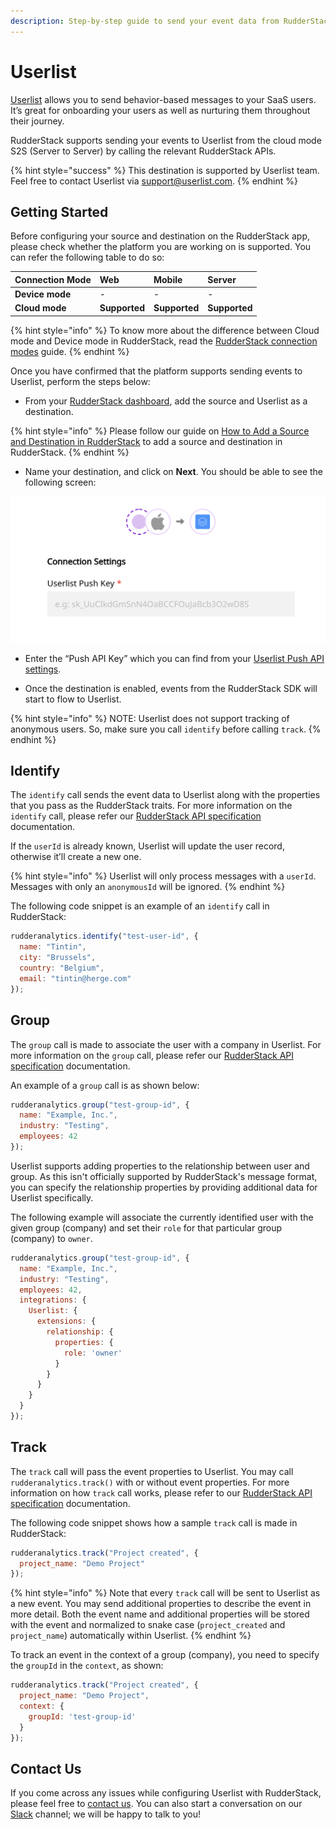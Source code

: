 ```yaml
---
description: Step-by-step guide to send your event data from RudderStack to Userlist
---
```


# Userlist

[Userlist](https://userlist.com) allows you to send behavior-based messages to your SaaS users. It’s great for onboarding your users as well as nurturing them throughout their journey.

RudderStack supports sending your events to Userlist from the cloud mode S2S \(Server to Server\) by calling the relevant RudderStack APIs.

{% hint style="success" %}
This destination is supported by Userlist team. Feel free to contact Userlist via [support@userlist.com](mailto:support@userlist.com). 
{% endhint %}

## Getting Started

Before configuring your source and destination on the RudderStack app, please check whether the platform you are working on is supported. You can refer the following table to do so:

| **Connection Mode** | **Web** | **Mobile** | **Server** |
| :--- | :--- | :--- | :--- |
| **Device mode** | - | - | - |
| **Cloud mode** | **Supported** | **Supported** | **Supported** |

{% hint style="info" %}
To know more about the difference between Cloud mode and Device mode in RudderStack, read the [RudderStack connection modes](https://docs.rudderstack.com/get-started/rudderstack-connection-modes) guide.
{% endhint %}

Once you have confirmed that the platform supports sending events to Userlist, perform the steps below:

* From your [RudderStack dashboard](https://app.rudderlabs.com/), add the source and Userlist as a destination.

{% hint style="info" %}
Please follow our guide on [How to Add a Source and Destination in RudderStack](https://docs.rudderstack.com/how-to-guides/adding-source-and-destination-rudderstack) to add a source and destination in RudderStack.
{% endhint %}

* Name your destination, and click on **Next**. You should be able to see the following screen:

![Connection settings for Userlist destination](../.gitbook/assets/userlist.png)

* Enter the “Push API Key” which you can find from your [Userlist Push API settings](https://app.userlist.com/settings/push).

* Once the destination is enabled, events from the RudderStack SDK will start to flow to Userlist.

{% hint style="info" %}
NOTE: Userlist does not support tracking of anonymous users. So, make sure you call `identify` before calling `track`.
{% endhint %}

## Identify

The `identify` call sends the event data to Userlist along with the properties that you pass as the RudderStack traits. For more information on the `identify` call, please refer our [RudderStack API specification](https://docs.rudderstack.com/getting-started/rudderstack-api-spec) documentation.

If the `userId` is already known, Userlist will update the user record, otherwise it’ll create a new one.

{% hint style="info" %}
Userlist will only process messages with a `userId`. Messages with only an `anonymousId` will be ignored.
{% endhint %}

The following code snippet is an example of an `identify` call in RudderStack:

```javascript
rudderanalytics.identify("test-user-id", {
  name: "Tintin",
  city: "Brussels",
  country: "Belgium",
  email: "tintin@herge.com"
});
```

## Group

The `group` call is made to associate the user with a company in Userlist. For more information on the `group` call, please refer our [RudderStack API specification](https://docs.rudderstack.com/getting-started/rudderstack-api-spec) documentation.

An example of a `group` call is as shown below:

```javascript
rudderanalytics.group("test-group-id", {
  name: "Example, Inc.",
  industry: "Testing",
  employees: 42
});
```

Userlist supports adding properties to the relationship between user and group. As this isn't officially supported by RudderStack's message format, you can specify the relationship properties by providing additional data for Userlist specifically.

The following example will associate the currently identified user with the given group (company) and set their `role` for that particular group (company) to `owner`.

```javascript
rudderanalytics.group("test-group-id", {
  name: "Example, Inc.",
  industry: "Testing",
  employees: 42,
  integrations: {
    Userlist: {
      extensions: {
        relationship: {
          properties: {
            role: 'owner'
          }
        }
      }
    }
  }
});
```

## Track

The `track` call will pass the event properties to Userlist. You may call `rudderanalytics.track()` with or without event properties. For more information on how `track` call works, please refer to our [RudderStack API specification](https://docs.rudderstack.com/getting-started/rudderstack-api-spec) documentation.

The following code snippet shows how a sample `track` call is made in RudderStack:

```javascript
rudderanalytics.track("Project created", {
  project_name: "Demo Project"
});
```

{% hint style="info" %}
Note that every `track` call will be sent to Userlist as a new event. You may send additional properties to describe the event in more detail. Both the event name and additional properties will be stored with the event and normalized to snake case (`project_created` and `project_name`) automatically within Userlist.
{% endhint %}

To track an event in the context of a group (company), you need to specify the `groupId` in the `context`, as shown:

```javascript
rudderanalytics.track("Project created", {
  project_name: "Demo Project",
  context: {
    groupId: 'test-group-id'
  }
});
```

## Contact Us

If you come across any issues while configuring Userlist with RudderStack, please feel free to [contact us](mailto:docs@rudderstack.com). You can also start a conversation on our [Slack](https://resources.rudderstack.com/join-rudderstack-slack) channel; we will be happy to talk to you!
